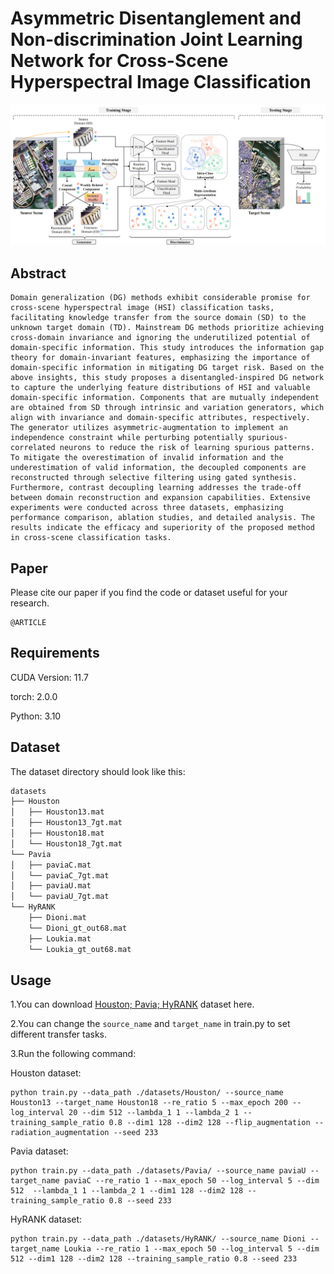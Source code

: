 # Asymmetric Disentanglement and Non-discrimination Joint Learning Network for Cross-Scene Hyperspectral Image Classification

<p align='center'>
  <img src='abstract_00.png' width="800px">
</p>

## Abstract

	Domain generalization (DG) methods exhibit considerable promise for cross-scene hyperspectral image (HSI) classification tasks, facilitating knowledge transfer from the source domain (SD) to the unknown target domain (TD). Mainstream DG methods prioritize achieving cross-domain invariance and ignoring the underutilized potential of domain-specific information. This study introduces the information gap theory for domain-invariant features, emphasizing the importance of domain-specific information in mitigating DG target risk. Based on the above insights, this study proposes a disentangled-inspired DG network to capture the underlying feature distributions of HSI and valuable domain-specific information. Components that are mutually independent are obtained from SD through intrinsic and variation generators, which align with invariance and domain-specific attributes, respectively. The generator utilizes asymmetric-augmentation to implement an independence constraint while perturbing potentially spurious-correlated neurons to reduce the risk of learning spurious patterns. To mitigate the overestimation of invalid information and the underestimation of valid information, the decoupled components are reconstructed through selective filtering using gated synthesis. Furthermore, contrast decoupling learning addresses the trade-off between domain reconstruction and expansion capabilities. Extensive experiments were conducted across three datasets, emphasizing performance comparison, ablation studies, and detailed analysis. The results indicate the efficacy and superiority of the proposed method in cross-scene classification tasks.

## Paper

Please cite our paper if you find the code or dataset useful for your research.

```
@ARTICLE

```



## Requirements

CUDA Version: 11.7

torch: 2.0.0

Python: 3.10

## Dataset

The dataset directory should look like this:

```bash
datasets
├── Houston
│   ├── Houston13.mat
│   ├── Houston13_7gt.mat
│   ├── Houston18.mat
│   └── Houston18_7gt.mat
└── Pavia
│   ├── paviaC.mat
│   └── paviaC_7gt.mat
│   ├── paviaU.mat
│   └── paviaU_7gt.mat
└── HyRANK
    ├── Dioni.mat
    └── Dioni_gt_out68.mat
    ├── Loukia.mat
    └── Loukia_gt_out68.mat

```

## Usage

1.You can download [Houston; Pavia; HyRANK](https://drive.google.com/drive/folders/1No-DNDT9P1HKsM9QKKJJzat8A1ZhVmmz?usp=sharing) dataset here.

2.You can change the `source_name` and `target_name` in train.py to set different transfer tasks.

3.Run the following command:

Houston dataset:
```
python train.py --data_path ./datasets/Houston/ --source_name Houston13 --target_name Houston18 --re_ratio 5 --max_epoch 200 --log_interval 20 --dim 512 --lambda_1 1 --lambda_2 1 --training_sample_ratio 0.8 --dim1 128 --dim2 128 --flip_augmentation --radiation_augmentation --seed 233
```
Pavia dataset:
```
python train.py --data_path ./datasets/Pavia/ --source_name paviaU --target_name paviaC --re_ratio 1 --max_epoch 50 --log_interval 5 --dim 512  --lambda_1 1 --lambda_2 1 --dim1 128 --dim2 128 --training_sample_ratio 0.8 --seed 233
```
HyRANK dataset:
```
python train.py --data_path ./datasets/HyRANK/ --source_name Dioni --target_name Loukia --re_ratio 1 --max_epoch 50 --log_interval 5 --dim 512 --dim1 128 --dim2 128 --training_sample_ratio 0.8 --seed 233
```


